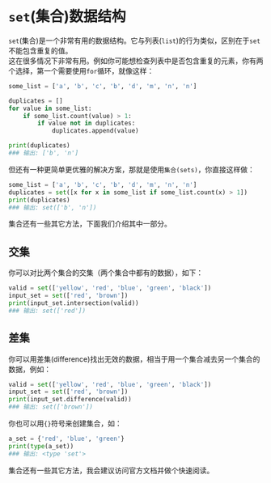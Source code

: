 # ```set```(集合)数据结构

`set`(集合)是一个非常有用的数据结构。它与列表(```list```)的行为类似，区别在于```set```不能包含重复的值。  
这在很多情况下非常有用。例如你可能想检查列表中是否包含重复的元素，你有两个选择，第一个需要使用```for```循环，就像这样：

```python
some_list = ['a', 'b', 'c', 'b', 'd', 'm', 'n', 'n']

duplicates = []
for value in some_list:
    if some_list.count(value) > 1:
        if value not in duplicates:
            duplicates.append(value)

print(duplicates)
### 输出: ['b', 'n']
```

但还有一种更简单更优雅的解决方案，那就是使用```集合(sets)```，你直接这样做：

```python
some_list = ['a', 'b', 'c', 'b', 'd', 'm', 'n', 'n']
duplicates = set([x for x in some_list if some_list.count(x) > 1])
print(duplicates)
### 输出: set(['b', 'n'])
```

集合还有一些其它方法，下面我们介绍其中一部分。

## 交集

你可以对比两个集合的交集（两个集合中都有的数据），如下：

```python
valid = set(['yellow', 'red', 'blue', 'green', 'black'])
input_set = set(['red', 'brown'])
print(input_set.intersection(valid))
### 输出: set(['red'])
```

## 差集

你可以用差集(difference)找出无效的数据，相当于用一个集合减去另一个集合的数据，例如：

```python
valid = set(['yellow', 'red', 'blue', 'green', 'black'])
input_set = set(['red', 'brown'])
print(input_set.difference(valid))
### 输出: set(['brown'])
```

你也可以用`{}`符号来创建集合，如：

```python
a_set = {'red', 'blue', 'green'}
print(type(a_set))
### 输出: <type 'set'>
```

集合还有一些其它方法，我会建议访问官方文档并做个快速阅读。